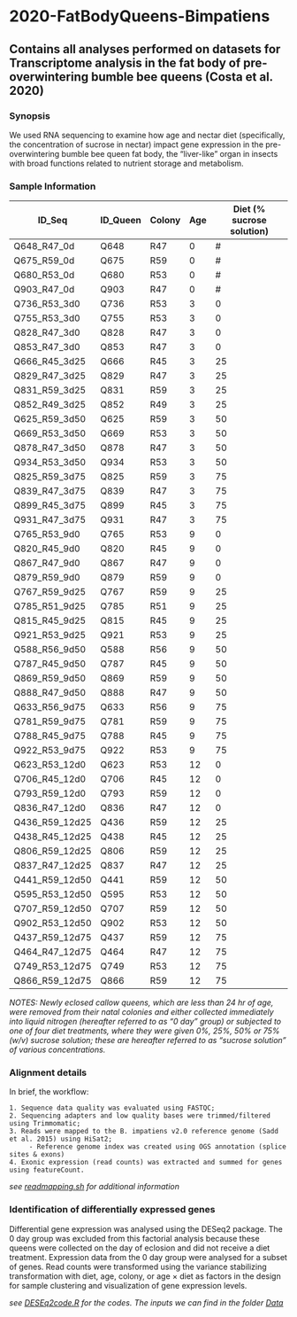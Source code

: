 # 2020-FatBodyQueens-Bimpatiens

## Contains all analyses performed on datasets for Transcriptome analysis in the fat body of pre-overwintering bumble bee queens (Costa et al. 2020)

### Synopsis

We used RNA sequencing to examine how age and nectar diet (specifically, the concentration of sucrose in nectar) impact gene expression in the pre-overwintering bumble bee queen fat body, the “liver-like” organ in insects with broad functions related to nutrient storage and metabolism.

### Sample Information

| ID_Seq	| ID_Queen	| Colony	| Age	| Diet (% sucrose solution) |
| --------| ----------|---------| ----|---------------------------|
| Q648_R47_0d |	Q648	| R47	| 0	| # |
| Q675_R59_0d	|	Q675	|	R59	|	0	| # |
| Q680_R53_0d	|	Q680	|	R53	|	0	| # |
| Q903_R47_0d	|	Q903	|	R47	|	0	| # |
| Q736_R53_3d0	|	Q736	|	R53	|	3	| 0 |
| Q755_R53_3d0	|	Q755	|	R53	|	3	| 0 |
| Q828_R47_3d0	|	Q828	|	R47	|	3	| 0 |
| Q853_R47_3d0	|	Q853	|	R47	|	3	| 0 |
| Q666_R45_3d25	|	Q666	|	R45	|	3	| 25 |
| Q829_R47_3d25	|	Q829	|	R47	|	3	| 25 |
| Q831_R59_3d25	|	Q831	|	R59	|	3	| 25 |
| Q852_R49_3d25	|	Q852	|	R49	|	3	| 25 |
| Q625_R59_3d50	|	Q625	|	R59	|	3	| 50 |
| Q669_R53_3d50	|	Q669	|	R53	|	3	| 50 |
| Q878_R47_3d50	|	Q878	|	R47	|	3	| 50 |
| Q934_R53_3d50	|	Q934	|	R53	|	3	| 50 |
| Q825_R59_3d75	|	Q825	|	R59	|	3	| 75 |
| Q839_R47_3d75	|	Q839	|	R47	|	3	| 75 |
| Q899_R45_3d75	|	Q899	|	R45	|	3	| 75 |
| Q931_R47_3d75	|	Q931	|	R47	|	3	| 75 |
| Q765_R53_9d0	|	Q765	|	R53	|	9	| 0 |
| Q820_R45_9d0	|	Q820	|	R45	|	9	| 0 |
| Q867_R47_9d0	|	Q867	|	R47	|	9	| 0 |
| Q879_R59_9d0	|	Q879	|	R59	|	9	| 0 |
| Q767_R59_9d25	|	Q767	|	R59	|	9	| 25 |
| Q785_R51_9d25	|	Q785	|	R51	|	9	| 25 |
| Q815_R45_9d25	|	Q815	|	R45	|	9	| 25 |
| Q921_R53_9d25	|	Q921	|	R53	|	9	| 25 |
| Q588_R56_9d50	|	Q588	|	R56	|	9	| 50 |
| Q787_R45_9d50	|	Q787	|	R45	|	9	| 50 |
| Q869_R59_9d50	|	Q869	|	R59	|	9	| 50 |
| Q888_R47_9d50	|	Q888	|	R47	|	9	| 50 |
| Q633_R56_9d75	|	Q633	|	R56	|	9	| 75 |
| Q781_R59_9d75	|	Q781	|	R59	|	9	| 75 |
| Q788_R45_9d75	|	Q788	|	R45	|	9	| 75 |
| Q922_R53_9d75	|	Q922	|	R53	|	9	| 75 |
| Q623_R53_12d0	|	Q623	|	R53	|	12	| 0 |
| Q706_R45_12d0	|	Q706	|	R45	|	12	| 0 |
| Q793_R59_12d0	|	Q793	|	R59	|	12	| 0 |
| Q836_R47_12d0	|	Q836	|	R47	|	12	| 0 |
| Q436_R59_12d25	|	Q436	|	R59	|	12	| 25 |
| Q438_R45_12d25	|	Q438	|	R45	|	12	| 25 |
| Q806_R59_12d25	|	Q806	|	R59	|	12	| 25 |
| Q837_R47_12d25	|	Q837	|	R47	|	12	| 25 |
| Q441_R59_12d50	|	Q441	|	R59	|	12	| 50 |
| Q595_R53_12d50	|	Q595	|	R53	|	12	| 50 |
| Q707_R59_12d50	|	Q707	|	R59	|	12	| 50 |
| Q902_R53_12d50	|	Q902	|	R53	|	12	| 50 |
| Q437_R59_12d75	|	Q437	|	R59	|	12	| 75 |
| Q464_R47_12d75	|	Q464	|	R47	|	12	| 75 |
| Q749_R53_12d75	|	Q749	|	R53	|	12	| 75 |
| Q866_R59_12d75	|	Q866	|	R59	|	12	| 75 |


_NOTES: Newly eclosed callow queens, which are less than 24 hr of age, were removed from their natal colonies and either collected immediately into liquid nitrogen (hereafter referred to as “0 day” group) or subjected to one of four diet treatments, where they were given 0%, 25%, 50% or 75% (w/v) sucrose solution; these are hereafter referred to as “sucrose solution” of various concentrations._


### Alignment details

In brief, the workflow:

````
1. Sequence data quality was evaluated using FASTQC;
2. Sequencing adapters and low quality bases were trimmed/filtered using Trimmomatic;
3. Reads were mapped to the B. impatiens v2.0 reference genome (Sadd et al. 2015) using HiSat2;
	 - Reference genome index was created using OGS annotation (splice sites & exons)
4. Exonic expression (read counts) was extracted and summed for genes using featureCount.
````

_see [readmapping.sh](https://github.com/claudinpcosta/2020-FatBodyQueens-Bimpatiens/blob/master/readmapping.sh) for additional information_

### Identification of differentially expressed genes

Differential gene expression was analysed using the DESeq2 package. The 0 day group was excluded from this factorial analysis because these queens were collected on the day of eclosion and did not receive a diet treatment. Expression data from the 0 day group were analysed for a subset of genes. Read counts were transformed using the variance stabilizing transformation with diet, age, colony, or age × diet as factors in the design for sample clustering and visualization of gene expression levels.

_see [DESEq2code.R](https://github.com/claudinpcosta/2020-FatBodyQueens-Bimpatiens/blob/master/DESEq2code.R) for the codes. The inputs we can find in the folder [Data](https://github.com/claudinpcosta/2020-FatBodyQueens-Bimpatiens/tree/master/Data)_











